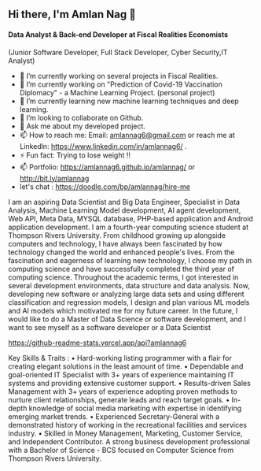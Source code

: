 ## Hi there, I'm Amlan Nag  👋

#### Data Analyst & Back-end Developer at Fiscal Realities Economists
(Junior Software Developer, Full Stack Developer, Cyber Security,IT Analyst)
- 🔭 I’m currently working on several projects in Fiscal Realities. 
- 🔭 I’m currently working on "Prediction of Covid-19 Vaccination Diplomacy" - a Machine Learning Project. (personal project) 
- 🌱 I’m currently learning new machine learning techniques and deep learning. 
- 👯 I’m looking to collaborate on Github. 
- 💬 Ask me about my developed project. 
- 📫 How to reach me: Email: amlannag6@gmail.com or reach me at Linkedln:  https://www.linkedin.com/in/amlannag6/ . 
- ⚡ Fun fact: Trying to lose weight !! 
- 📫 Portfolio: https://amlannag6.github.io/amlannag/ or http://bit.ly/amlannag 
- let's chat : https://doodle.com/bp/amlannag/hire-me 


I am an aspiring Data Scientist and  Big Data Engineer, Specialist in Data Analysis, Machine Learning Model development, AI agent development, Web API, Meta Data, MYSQL database, PHP-based application and Android application development. I am a fourth-year computing science student at Thompson Rivers University. From childhood growing up alongside computers and technology, I have always been fascinated by how technology changed the world and enhanced people's lives. From the fascination and eagerness of learning new technology, I choose my path in computing science and have successfully completed the third year of computing science. Throughout the academic terms, I got interested in several development environments, data structure and data analysis. Now, developing new software or analyzing large data sets and using different classification and regression models, I design and plan various ML models and AI models which motivated me for my future career. In the future, I would like to do a Master of Data Science or software development, and I want to see myself as a software developer or a Data Scientist

https://github-readme-stats.vercel.app/api?amlannag6

Key Skills & Traits :
• Hard-working listing programmer with a flair for creating elegant solutions in the least amount of time.
• Dependable and goal-oriented IT Specialist with 3+ years of experience maintaining IT systems and providing extensive customer support.
• Results-driven Sales Management with 3+ years of experience adopting proven methods to nurture client relationships, generate leads and reach target goals.
• In-depth knowledge of social media marketing with expertise in identifying emerging market trends.
• Experienced Secretary-General with a demonstrated history of working in the recreational facilities and services industry.
• Skilled in Money Management, Marketing, Customer Service, and Independent Contributor. A strong business development professional with a Bachelor of Science - BCS focused on Computer Science from Thompson Rivers University.
